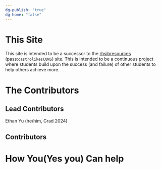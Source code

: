 ```yaml
---
dg-publish: "true"
dg-home: "false"
---
```

# This Site

This site is intended to be a successor to the [rhsibresources](https://rhsibresources.wixsite.com/bettergrind) (pass:`castrolikesC0WS`) site. This is intended to be a continuous project where students build upon the success (and failure) of other students to help others achieve more.

# The Contributors

## Lead Contributors

Ethan Yu (he/him, Grad 2024)

## Contributors


# How You(Yes you) Can help